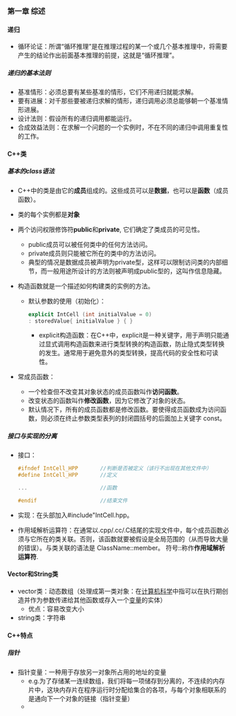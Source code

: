 ### 第一章 综述

#### 递归

- 循环论证：所谓“循环推理”是在推理过程的某一个或几个基本推理中，将需要产生的结论作出前面基本推理的前提，这就是“循环推理”。  

##### 递归的基本法则

- 基准情形：必须总要有某些基准的情形，它们不用递归就能求解。
- 要有进展：对千那些要被递归求解的情形，递归调用必须总能够朝一个基准情形进展。
- 设计法则：假设所有的递归调用都能运行。
- 合成效益法则：在求解一个问题的一个实例时，不在不同的递归中调用重复性的工作。

#### C++类

##### 基本的class语法

- C++中的类是由它的**成员**组成的。这些成员可以是**数据**，也可以是**函数**（成员函数）。

- 类的每个实例都是**对象**
- 两个访问权限修饰符**public**和**private**, 它们确定了类成员的可见性。
  - public成员可以被任何类中的任何方法访问。
  - private成员则只能被它所在的类中的方法访问。
  - 典型的情况是数据成员被声明为private型，这样可以限制访问类的内部细节，而一般用途所设计的方法则被声明成public型的，这叫作信息隐藏。

- 构造函数就是一个描述如何构建类的实例的方法。 

  - 默认参数的使用（初始化）：

    ```c++
    explicit IntCell (int initialValue = 0) 
    : storedValue{ initialValue } { }
    ```

    - explicit构造函数：在C++中，explicit是一种关键字，用于声明只能通过显式调用构造函数来进行类型转换的构造函数，防止隐式类型转换的发生。通常用于避免意外的类型转换，提高代码的安全性和可读性。

- 常成员函数：
  - 一个检查但不改变其对象状态的成员函数叫作**访问函数**。
  - 改变状态的函数叫作**修改函数**，因为它修改了对象的状态。 
  -  默认情况下，所有的成员函数都是修改函数。要使得成员函数成为访问函数，则必须在终止参数类型表列的封闭圆括号的后面加上关键字 const。 

##### 接口与实现的分离

- 接口：

  ```c++
  #ifndef IntCell_HPP		//判断是否被定义（该行不出现在其他文件中）
  #define IntCell_HPP		//定义
  
  ...						//函数
  
  #endif					//结束文件
  ```

- 实现：在头部加入#include"IntCell.hpp。

- 作用域解析运算符：在通常以.cpp/.cc/.C结尾的实现文件中，每个成员函数必须与它所在的类关联。否则，该函数就要被假设是全局范围的（从而导致大量的错误）。与类关联的语法是 ClassName::member。 符号::称作**作用域解析运算符**.

#### Vector和String类

- vector类：动态数组（处理成第一类对象：在[计算机科学](https://baike.baidu.com/item/计算机科学/9132?fromModule=lemma_inlink)中指可以在执行期创造并作为参数传递给其他函数或存入一个[变量](https://baike.baidu.com/item/变量/3956968?fromModule=lemma_inlink)的实体）
  - 优点：容易改变大小
- string类：字符串

#### C++特点

##### 指针

- 指针变量：一种用于存放另一对象所占用的地址的变量
  - e.g.为了存储某一连续数组，我们将每一项储存到分离的，不连续的内存片中，这块内存片在程序运行时分配给集合的各项，与每个对象相联系的是通向下一个对象的链接（指针变量）
  - 











